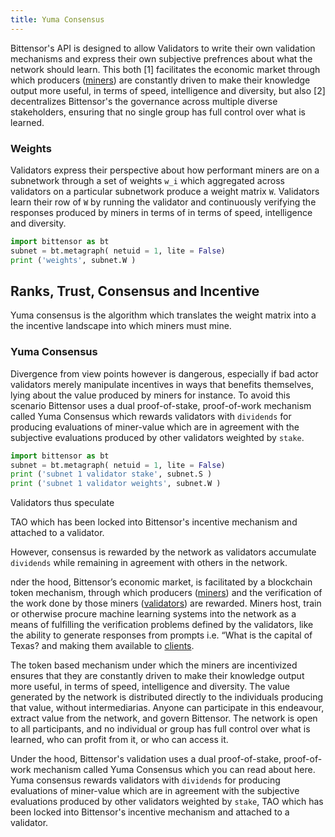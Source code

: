 ```yaml
---
title: Yuma Consensus
---
```


Bittensor's API is designed to allow Validators to write their own validation mechanisms and express their own subjective prefrences about what the network should learn. This both [1] facilitates the economic market through which producers ([miners](mining/introduction)) are constantly driven to make their knowledge output more useful, in terms of speed, intelligence and diversity, but also [2] decentralizes Bittensor's the governance across multiple diverse stakeholders, ensuring that no single group has full control over what is learned.

### Weights

Validators express their perspective about how performant miners are on a subnetwork through a set of weights `w_i` which aggregated across validators on a particular subnetwork produce a weight matrix `W`. Validators learn their row of `W` by running the validator and continuously verifying the responses produced by miners in terms of in terms of speed, intelligence and diversity. 

```python numbered dark
import bittensor as bt
subnet = bt.metagraph( netuid = 1, lite = False)
print ('weights', subnet.W )
```

## Ranks, Trust, Consensus and Incentive 

Yuma consensus is the algorithm which translates the weight matrix into a the incentive landscape into which miners must mine. 

### Yuma Consensus

Divergence from view points however is dangerous, especially if bad actor validators merely manipulate incentives in ways that benefits themselves, lying about the value produced by miners for instance. To avoid this scenario Bittensor uses a dual proof-of-stake, proof-of-work mechanism called Yuma Consensus which rewards validators with ```dividends``` for producing evaluations of miner-value which are in agreement with the subjective evaluations produced by other validators weighted by ```stake```. 

```python numbered dark
import bittensor as bt
subnet = bt.metagraph( netuid = 1, lite = False)
print ('subnet 1 validator stake', subnet.S )
print ('subnet 1 validator weights', subnet.W )
``` 

Validators thus speculate 


TAO which has been locked into Bittensor's incentive mechanism and attached to a validator. 

However, consensus is rewarded by the network as validators accumulate `dividends` while remaining in agreement with others in the network.



nder the hood, Bittensor’s economic market, is facilitated by a blockchain token mechanism, through which producers ([miners](mining/introduction)) and the verification of the work done by those miners ([validators](validating/introduction)) are rewarded. Miners host, train or otherwise procure machine learning systems into the network as a means of fulfilling the verification problems defined by the validators, like the ability to generate responses from prompts i.e. “What is the capital of Texas? and making them available to [clients](clients/introduction). 

The token based mechanism under which the miners are incentivized ensures that they are constantly driven to make their knowledge output more useful, in terms of speed, intelligence and diversity. The value generated by the network is distributed directly to the individuals producing that value, without intermediarias. Anyone can participate in this endeavour, extract value from the network, and govern Bittensor. The network is open to all participants, and no individual or group has full control over what is learned, who can profit from it, or who can access it.

Under the hood, Bittensor's validation uses a dual proof-of-stake, proof-of-work mechanism called Yuma Consensus which you can read about here. Yuma consensus rewards validators with ```dividends``` for producing evaluations of miner-value which are in agreement with the subjective evaluations produced by other validators weighted by ```stake```, TAO which has been locked into Bittensor's incentive mechanism and attached to a validator. 